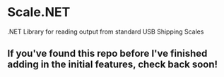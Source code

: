 # Scale.NET
.NET Library for reading output from standard USB Shipping Scales

## If you've found this repo before I've finished adding in the initial features, check back soon!